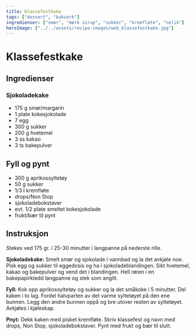 ```yaml
---
title: Klassefestkake
tags: ["dessert", "bakverk"]
ingredienser: ["smør", "mørk sirup", "sukker", "kremfløte", "nelik"]
heroImage: ["../../assets/recipe-images/web_klassefestkake.jpg"]
---
```


# Klassefestkake

## Ingredienser

### Sjokoladekake

- 175 g smør/margarin
- 1 plate kokesjokolade
- 7 egg
- 300 g sukker
- 200 g hvetemel
- 3 ss kakao
- 3 ts bakepulver

## Fyll og pynt

- 300 g aprikossyltetøy
- 50 g sukker
- 1/3 l kremfløte
- drops/Non Stop
- sjokoladebokstaver
- evt. 1/2 plate smeltet kokesjokolade
- frukt/bær til pynt

## Instruksjon

Stekes ved 175 gr. i 25-30 minutter i langpanne på nederste rille.

**Sjokoladekake:** Smelt smør og sjokolade i vannbad og la det avkjøle noe. Pisk egg og sukker til eggedosis og ha i sjokoladeblandingen. Sikt hvetemel, kakao og bakepulver og vend det i blandingen. Hell røren i en bakepapirkledd langpanne og stek som angitt.

**Fyll:** Kok opp aprikossyltetøy og sukker og la det småkoke i 5 minutter. Del kaken i to lag. Fordel halvparten av det varme syltetøyet på den ene bunnen. Legg den andre bunnen oppå og bre utover resten av syltetøyet. Avkjøles i kjøleskap.

**Pnyt:** Dekk kaken med pisket kremfløte. Skriv klassefest og navn med drops, Non Stop, sjokoladebokstaver. Pynt med frukt og bær til slutt.
